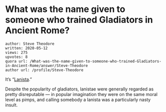 # What was the name given to someone who trained Gladiators in Ancient Rome?

	author: Steve Theodore
	written: 2020-05-12
	views: 275
	upvotes: 8
	quora url: /What-was-the-name-given-to-someone-who-trained-Gladiators-in-Ancient-Rome/answer/Steve-Theodore
	author url: /profile/Steve-Theodore


It’s “[Lanista](https://www.unrv.com/forum/topic/8177-the-lanista/).”

Despite the popularity of gladiators, lanistae were generally regarded as pretty disreputable — in popular imagination they were on the same moral level as pimps, and calling somebody a lanista was a particularly nasty insult.

